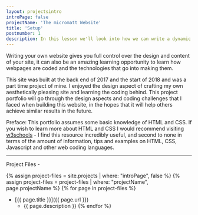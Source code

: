 ```yaml
---
layout: projectsintro
introPage: false
projectName: 'The micromatt Website'
title: 'Setup'
postnumber: 1
description: In this lesson we'll look into how we can write a dynamic website and have static files produced, so we can host it as a simple website, on services such as Github Pages.
---
```


Writing your own website gives you full control over the design and content of your site, it can also be an amazing learning opportunity to learn how webpages are coded and the technologies that go into making them.

This site was built at the back end of 2017 and the start of 2018 and was a part time project of mine. I enjoyed the design aspect of crafting my own aesthetically pleasing site and learning the coding behind. This project portfolio will go through the design aspects and coding challenges that I faced when building this website, in the hopes that it will help others achieve similar results in the future.

Preface: This portfolio assumes some basic knowledge of HTML and CSS. If you wish to learn more about HTML and CSS I would recommend visiting [w3schools](https://www.w3schools.com/) - I find this resource incredibly useful, and second to none in terms of the amount of information, tips and examples on HTML, CSS, Javascript and other web coding languages.

<!-- break -->
---

Project Files -

{% assign project-files = site.projects | where: "introPage", false %}
{% assign project-files = project-files | where: "projectName", page.projectName %}
{% for page in project-files %}
  - [{{ page.title }}]({{ page.url }})
    - {{ page.description }}
{% endfor %}

